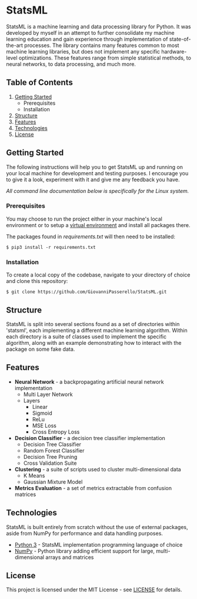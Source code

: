 # StatsML

StatsML is a machine learning and data processing library for Python. It was developed by myself in an attempt to further consolidate my machine learning education and gain experience through implementation of state-of-the-art processes. The library contains many features common to most machine learning libraries, but does not implement any specific hardware-level optimizations. These features range from simple statistical methods, to neural networks, to data processing, and much more.

## Table of Contents

1. [Getting Started](#getting-started)
    * Prerequisites
    * Installation
2. [Structure](#structure)
3. [Features](#features)
4. [Technologies](#technologies)
5. [License](#license)

## Getting Started

The following instructions will help you to get StatsML up and running on your local machine for development and testing purposes.
I encourage you to give it a look, experiment with it and give me any feedback you have. 

*All command line documentation below is specifically for the Linux system.*

### Prerequisites

You may choose to run the project either in your machine's local environment or to setup a [virtual
environment](https://packaging.python.org/guides/installing-using-pip-and-virtual-environments/) and install all packages there.


The packages found in *requirements.txt* will then need to be installed:

```
$ pip3 install -r requirements.txt 
```

### Installation

To create a local copy of the codebase, navigate to your directory of choice and clone this repository:

```
$ git clone https://github.com/GiovanniPasserello/StatsML.git
```

## Structure

StatsML is split into several sections found as a set of directories within 'statsml', each implementing a different machine learning algorithm.
Within each directory is a suite of classes used to implement the specific algorithm, along with an example demonstrating how to interact with the package on some fake data.

## Features

* __Neural Network__ - a backpropagating artificial neural network implementation
    * Multi Layer Network
    * Layers
        * Linear
        * Sigmoid
        * ReLu
        * MSE Loss
        * Cross Entropy Loss
* __Decision Classifier__ - a decision tree classifier implementation 
    * Decision Tree Classifier    
    * Random Forest Classifier
    * Decision Tree Pruning
    * Cross Validation Suite
* __Clustering__ - a suite of scripts used to cluster multi-dimensional data
    * K Means
    * Gaussian Mixture Model
* __Metrics Evaluation__ - a set of metrics extractable from confusion matrices

## Technologies

StatsML is built entirely from scratch without the use of external packages, aside from NumPy for performance and data handling purposes.

* [Python 3](https://docs.python.org/3/) - StatsML implementation programming language of choice
* [NumPy](https://numpy.org/) - Python library adding efficient support for large, multi-dimensional arrays and matrices

## License

This project is licensed under the MIT License - see [LICENSE](https://github.com/GiovanniPasserello/StatsML/blob/master/LICENSE) for details.
